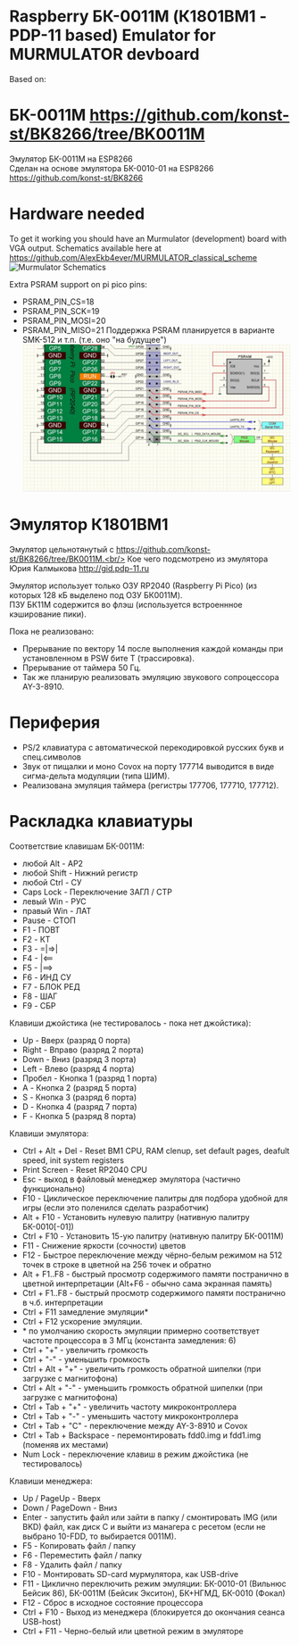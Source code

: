 # Raspberry БК-0011M (К1801ВМ1 - PDP-11 based) Emulator for MURMULATOR devboard
Based on:

# БК-0011М https://github.com/konst-st/BK8266/tree/BK0011M
Эмулятор БК-0011М на ESP8266<br/>
Сделан на основе эмулятора БК-0010-01 на ESP8266 https://github.com/konst-st/BK8266

# Hardware needed
To get it working you should have an Murmulator (development) board with VGA output. Schematics available here at https://github.com/AlexEkb4ever/MURMULATOR_classical_scheme
![Murmulator Schematics](https://github.com/javavi/pico-infonesPlus/blob/main/assets/Murmulator-1_BSchem.JPG)

Extra PSRAM support on pi pico pins:
* PSRAM_PIN_CS=18
* PSRAM_PIN_SCK=19
* PSRAM_PIN_MOSI=20
* PSRAM_PIN_MISO=21
Поддержка PSRAM планируется в варианте SMK-512 и т.п. (т.е. оно "на будущее")
![RAM extention](/psram.jpg)

# Эмулятор К1801ВМ1
Эмулятор цельнотянутый с https://github.com/konst-st/BK8266/tree/BK0011M.<br/>
Кое чего подсмотрено из эмулятора Юрия Калмыкова http://gid.pdp-11.ru<br/>

Эмулятор использует только ОЗУ RP2040 (Raspberry Pi Pico) (из которых 128 кБ выделено под ОЗУ БК0011М).<br/>
ПЗУ БК11М содержится во флэш (используется встроеннное кэширование пики).<br/>

Пока не реализовано:
<ul>
<li>Прерывание по вектору 14 после выполнения каждой команды при установленном в PSW бите T (трассировка).</li>
<li>Прерывание от таймера 50 Гц.</li>
<li>Так же планирую реализовать эмуляцию звукового сопроцессора AY-3-8910.</li>
</ul>

# Периферия
<ul>
<li>PS/2 клавиатура с автоматической перекодировкой русских букв и спец.символов</li>
<li>Звук от пищалки и моно Covox на порту 177714 выводится в виде сигма-дельта модуляции (типа ШИМ).</li>
<li>Реализована эмуляция таймера (регистры 177706, 177710, 177712).</li>
</ul>

# Раскладка клавиатуры
Соответствие клавишам БК-0011М:
<ul>
<li>любой Alt - АР2</li>
<li>любой Shift - Нижний регистр</li>
<li>любой Ctrl - СУ</li>
<li>Caps Lock - Переключение ЗАГЛ / СТР</li>
<li>левый Win - РУС</li>
<li>правый Win - ЛАТ</li>
<li>Pause - СТОП</li>
<li>F1 - ПОВТ</li>
<li>F2 - КТ</li>
<li>F3 - =|=>|</li>
<li>F4 - |<==</li>
<li>F5 - |==></li>
<li>F6 - ИНД СУ</li>
<li>F7 - БЛОК РЕД</li>
<li>F8 - ШАГ</li>
<li>F9 - СБР</li>
</ul>

Клавиши джойстика (не тестировалось - пока нет джойстика):
<ul>
<li>Up - Вверх (разряд 0 порта)</li>
<li>Right - Вправо (разряд 2 порта)</li>
<li>Down - Вниз (разряд 3 порта)</li>
<li>Left - Влево (разряд 4 порта)</li>
<li>Пробел - Кнопка 1 (разряд 1 порта)</li>
<li>A - Кнопка 2 (разряд 5 порта)</li>
<li>S - Кнопка 3 (разряд 6 порта)</li>
<li>D - Кнопка 4 (разряд 7 порта)</li>
<li>F - Кнопка 5 (разряд 8 порта)</li>
</ul>

Клавиши эмулятора:
<ul>
<li>Ctrl + Alt + Del - Reset ВМ1 CPU, RAM clenup, set default pages, deafult speed, init system registers</li>
<li>Print Screen - Reset RP2040 CPU</li>
<li>Esc - выход в файловый менеджер эмулятора (частично функционально)</li>
<li>F10 - Циклическое переключение палитры для подбора удобной для игры (если это поленился сделать разработчик)</li>
<li>Alt  + F10 - Установить нулевую палитру (нативную палитру БК-0010[-01])</li>
<li>Ctrl + F10 - Установить 15-ую палитру (нативную палитру БК-0011М)</li>
<li>F11 - Снижение яркости (сочности) цветов</li>
<li>F12 - Быстрое переключение между чёрно-белым режимом на 512 точек в строке в цветной на 256 точек и обратно</li>
<li>Alt  + F1..F8 - быстрый просмотр содержимого памяти постранично в цветной интерпретации (Alt+F6 - обычно сама экранная память)</li>
<li>Ctrl + F1..F8 - быстрый просмотр содержимого памяти постранично в ч.б. интерпретации</li>
<li>Ctrl + F11 замедление эмуляции*</li>
<li>Ctrl + F12 ускорение эмуляции.</li>
<li> * по умолчанию скорость эмуляции примерно соответствует частоте процессора в 3 МГц (константа замедления: 6)</li>
<li>Ctrl + "+" - увеличить громкость</li>
<li>Ctrl + "-" - уменьшить громкость</li>
<li>Ctrl + Alt + "+" - увеличить громкость обратной шипелки (при загрузке с магнитофона)</li>
<li>Ctrl + Alt + "-" - уменьшить громкость обратной шипелки (при загрузке с магнитофона)</li>
<li>Ctrl + Tab + "+" - увеличить частоту микроконтроллера</li>
<li>Ctrl + Tab + "-" - уменьшить частоту микроконтроллера</li>
<li>Ctrl + Tab + "C" - переключение между AY-3-8910 и Covox</li>
<li>Ctrl + Tab + Backspace - перемонтировать fdd0.img и fdd1.img (поменяв их местами)</li>
<li>Num Lock - переключение клавиш в режим джойстика (не тестировалось)</li>
</ul>

Клавиши менеджера:
<ul>
<li>Up / PageUp - Вверх</li>
<li>Down / PageDown - Вниз</li>
<li>Enter - запустить файл или зайти в папку / смонтировать IMG (или BKD) файл, как диск С и выйти из манагера с ресетом (если не выбрано 10-FDD, то выбирается 0011М).</li>
<li>F5 - Копировать файл / папку</li>
<li>F6 - Переместить файл / папку</li>
<li>F8 - Удалить файл / папку</li>
<li>F10 - Монтировать SD-card мурмулятора, как USB-drive</li>
<li>F11 - Циклично переключить режим эмуляции: БК-0010-01 (Вильнюс Бейсик 86), БК-0011М (Бейсик Экситон), БК+НГМД, БК-0010 (Фокал)</li>
<li>F12 - Сброс в исходное состояние процессора</li>
<li>Ctrl + F10 - Выход из менеджера (блокируется до окончания сеанса USB-host)</li>
<li>Ctrl + F11 - Черно-белый или цветной режим в эмуляторе</li>
</ul>
